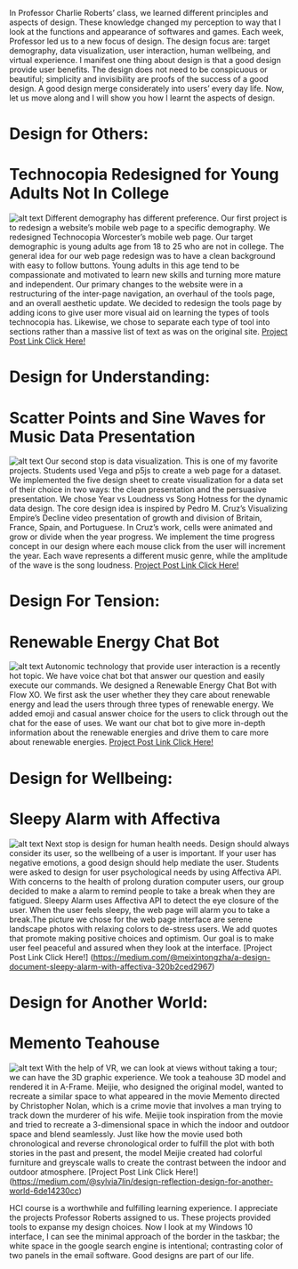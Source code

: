 In Professor Charlie Roberts’ class, we learned different principles and aspects of design. These knowledge changed my perception to way that I look at the functions and appearance of softwares and games. Each week, Professor led us to a new focus of design. The design focus are: target demography, data visualization, user interaction, human wellbeing, and virtual experience. I manifest one thing about design is that a good design provide user benefits. The design does not need to be conspicuous or beautiful; simplicity and invisibility are proofs of the success of a good design. A good design merge considerately into users’ every day life. Now, let us move along and I will show you how I learnt the aspects of design.

# Design for Others:
# Technocopia Redesigned for Young Adults Not In College
![alt text](https://cdn.glitch.com/de9c58a6-84ed-4391-850d-a63d38046b0f%2Fdm1.png?1544825402709)
Different demography has different preference. Our first project is to redesign a website’s mobile web page to a specific demography. We redesigned Technocopia Worcester’s mobile web page. Our target demographic is young adults age from 18 to 25 who are not in college. The general idea for our web page redesign was to have a clean background with easy to follow buttons. Young adults in this age tend to be compassionate and motivated to learn new skills and turning more mature and independent. Our primary changes to the website were in a restructuring of the inter-page navigation, an overhaul of the tools page, and an overall aesthetic update. We decided to redesign the tools page by adding icons to give user more visual aid on learning the types of tools technocopia has. Likewise, we chose to separate each type of tool into sections rather than a massive list of text as was on the original site. 
[Project Post Link Click Here!](https://medium.com/@meixintongzha/a-design-document-technocopia-redesigned-for-young-adults-not-in-college-8ee06ff767d4)

# Design for Understanding: 
# Scatter Points and Sine Waves for Music Data Presentation
![alt text](https://cdn.glitch.com/de9c58a6-84ed-4391-850d-a63d38046b0f%2Fdm2.png?1544825404213)
Our second stop is data visualization. This is one of my favorite projects. Students used Vega and p5js to create a web page for a dataset. We implemented the five design sheet to create visualization for a data set of their choice in two ways: the clean presentation and the persuasive presentation. We chose Year vs Loudness vs Song Hotness for the dynamic data design. The core design idea is inspired by Pedro M. Cruz’s Visualizing Empire’s Decline video presentation of growth and division of Britain, France, Spain, and Portuguese. In Cruz’s work, cells were animated and grow or divide when the year progress. We implement the time progress concept in our design where each mouse click from the user will increment the year. Each wave represents a different music genre, while the amplitude of the wave is the song loudness.
[Project Post Link Click Here!](https://medium.com/@meixintongzha/a-design-document-scatter-points-and-sine-waves-for-music-data-presentation-74ed0a8fbee9)

# Design For Tension: 
# Renewable Energy Chat Bot
![alt text](https://cdn.glitch.com/de9c58a6-84ed-4391-850d-a63d38046b0f%2Fdm4.png?1544825409882)
Autonomic technology that provide user interaction is a recently hot topic. We have voice chat bot that answer our question and easily execute our commands. We designed a Renewable Energy Chat Bot with Flow XO. We first ask the user whether they they care about renewable energy and lead the users through three types of renewable energy. We added emoji and casual answer choice for the users to click through out the chat for the ease of uses. We want our chat bot to give more in-depth information about the renewable energies and drive them to care more about renewable energies. 
[Project Post Link Click Here!](https://medium.com/@meixintongzha/a-design-document-renewable-energy-chat-bot-92145cc726ec)

# Design for Wellbeing: 
# Sleepy Alarm with Affectiva
![alt text](https://cdn.glitch.com/de9c58a6-84ed-4391-850d-a63d38046b0f%2Fdm6.png?1544825413996)
Next stop is design for human health needs. Design should always consider its user, so the wellbeing of a user is important. If your user has negative emotions, a good design should help mediate the user. Students were asked to design for user psychological needs by using Affectiva API. With concerns to the health of prolong duration computer users, our group decided to make a alarm to remind people to take a break when they are fatigued. Sleepy Alarm uses Affectiva API to detect the eye closure of the user. When the user feels sleepy, the web page will alarm you to take a break.The picture we chose for the web page interface are serene landscape photos with relaxing colors to de-stress users. We add quotes that promote making positive choices and optimism. Our goal is to make user feel peaceful and assured when they look at the interface.
[Project Post Link Click Here!] (https://medium.com/@meixintongzha/a-design-document-sleepy-alarm-with-affectiva-320b2ced2967)

# Design for Another World: 
# Memento Teahouse
![alt text](https://cdn.glitch.com/de9c58a6-84ed-4391-850d-a63d38046b0f%2Fdm5.jpg?1544825411120)
With the help of VR, we can look at views without taking a tour; we can have the 3D graphic experience. We took a teahouse 3D model and rendered it in A-Frame. Meijie, who designed the original model, wanted to recreate a similar space to what appeared in the movie Memento directed by Christopher Nolan, which is a crime movie that involves a man trying to track down the murderer of his wife. Meijie took inspiration from the movie and tried to recreate a 3-dimensional space in which the indoor and outdoor space and blend seamlessly. Just like how the movie used both chronological and reverse chronological order to fulfill the plot with both stories in the past and present, the model Meijie created had colorful furniture and greyscale walls to create the contrast between the indoor and outdoor atmosphere.
[Project Post Link Click Here!] (https://medium.com/@sylvia7lin/design-reflection-design-for-another-world-6de14230cc)

HCI course is a worthwhile and fulfilling learning experience. I appreciate the projects Professor Roberts assigned to us. These projects provided tools to expanse my design choices. Now I look at my Windows 10 interface, I can see the minimal approach of the border in the taskbar; the white space in the google search engine is intentional; contrasting color of two panels in the email software. Good designs are part of our life.

